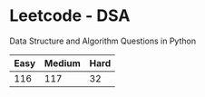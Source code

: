 # Leetcode - DSA

Data Structure and Algorithm Questions in Python

| Easy   |  Medium  | Hard |
|--------|----------|------|
|   116  |    117   |  32  |
